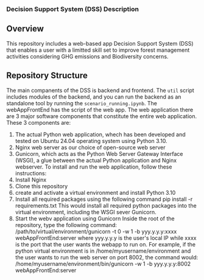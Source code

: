 ### Decision Support System (DSS) Description
## Overview

This repository includes a web-based app Decision Support System (DSS) that enables a user with a limitted skill set to improve forest management activities considering GHG emissions and Biodiversity concerns.
## Repository Structure

The main companents of the DSS is backend and frontend. The `util` script includes modules of the backend, and you can run the backend as an standalone tool by running the `scenario_running.ipynb`.
The webAppFrontEnd has the script of the web app.
The web application there are 3 major software components that constitute the entire web application. These 3 components are:
1. The actual Python web application, whech has been developed and tested on Ubuntu 24.04 operating system using Python 3.10.
2. Nginx web server as our choice of open-source web server
3. Gunicorn, which acts as the Python Web Server Gateway Interface (WSGI), a glue between the actual Python application and Nginx webserver.
To install and run the web application, follow these instructions:
1. Install Nginx
2. Clone this repository
3. create and activate a virtual environment and install Python 3.10
4. Install all required packages using the following command
       pip install -r requirements.txt
   This would install all required python packages into the virtual environment, including the WSGI sever Gunicorn.
5. Start the webv application using Gunicorn
   Inside the root of the repository, type the following command:
   /path/to/virtual/environment/gunicorn -t 0 -w 1 -b yyy.y.y.y:xxxx webAppFrontEnd:server
   where yyy.y.y.y is the user's local IP while xxxx is the port that the user wants the webapp to run on. For example, if the python virtual environment is in /home/myusername/environment and the user wants to run the web server on port 8002, the command would:
   /home/myusername/environment/bin/gunicorn -w 1 -b yyy.y.y.y:8002 webAppFrontEnd:server

   